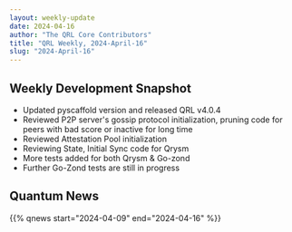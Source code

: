 ```yaml
---
layout: weekly-update
date: 2024-04-16
author: "The QRL Core Contributors"
title: "QRL Weekly, 2024-April-16"
slug: "2024-April-16"
---
```


## Weekly Development Snapshot

- Updated pyscaffold version and released QRL v4.0.4 
- Reviewed P2P server's gossip protocol initialization, pruning code for peers with bad score or inactive for long time 
- Reviewed Attestation Pool initialization
- Reviewing State, Initial Sync code for Qrysm
- More tests added for both Qrysm & Go-zond
- Further Go-Zond tests are still in progress 

<!--more-->

## Quantum News

{{% qnews start="2024-04-09" end="2024-04-16" %}}
